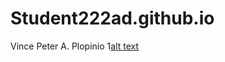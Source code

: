 # Student222ad.github.io
Vince Peter A. Plopinio
1[alt text](https://www.google.com/url?sa=i&url=https%3A%2F%2Fstock.adobe.com%2Fimages%2Fsmiley-face-happy-smiley-emoji-vector-yellow-vector-happy-circle-face%2F295264675&psig=AOvVaw19N8NnG3ExLbd5HWxGNEWw&ust=1700204429102000&source=images&cd=vfe&opi=89978449&ved=0CBIQjRxqFwoTCMCX34H7x4IDFQAAAAAdAAAAABAD)

